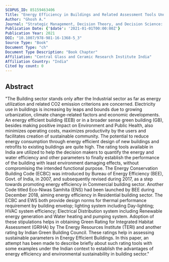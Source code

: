 ```yaml
---
SCOPUS_ID: 85159463406
Title: "Energy Efficiency in Buildings and Related Assessment Tools Under Indian Perspective"
Author: "Ghosh A."
Journal: "Strategic Management, Decision Theory, and Decision Science: Contributions to Policy Issues"
Publication Date: {'$date': '2021-01-01T00:00:00Z'}
Publication Year: 2021
DOI: "10.1007/978-981-16-1368-5_3"
Source Type: "Book"
Document Type: "ch"
Document Type Description: "Book Chapter"
Affiliation: "Central Glass and Ceramic Research Institute India"
Affiliation Country: "India"
Cited by count: 0
---
```


## Abstract
"The Building sector stands only after the Industrial sector as far as energy utilization and related CO2 emission criterions are concerned. Electricity use in buildings is increasing by leaps and bounds due to growing urbanization, climate change-related factors and economic developments. An energy efficient building (EEB) or in a broader sense green building (GB), besides making positive impact on Environment and Public Health, also minimizes operating costs, maximizes productivity by the users and facilitates creation of sustainable community. The potential to reduce energy consumption through energy efficient design of new buildings and retrofits to existing buildings are quite high. The rating tools available in India are utilized to help the decision makers to quantify the energy and water efficiency and other parameters to finally establish the performance of the building with least environment damaging effects, without compromising the intended functional purpose. The Energy Conservation Building Code (ECBC) was introduced by Bureau of Energy Efficiency (BEE), Govt. of India, in 2007, and subsequently revised during 2017, as a step towards promoting energy efficiency in Commercial building sector. Another Code titled Eco-Niwas Samhita (ENS) had been launched by BEE during December 2018, aiming energy efficiency in Residential building sector. The ECBC and EWS both provide design norms for thermal performance requirement by building envelop; lighting system including Day-lighting; HVAC system efficiency; Electrical Distribution system including Renewable energy generation and Water heating and pumping system. Adoption of these stipulations helps in obtaining Green Rating for Integrated Habitat Assessment (GRIHA) by The Energy Resources Institute (TERI) and another rating by Indian Green Building Council. These ratings help in assessing sustainable parameters in Energy Efficient Buildings. In this paper, an attempt has been made to describe briefly about such rating tools with some examples under the Indian context to establish the advantages of energy efficiency and environmental sustainability in building sector."
